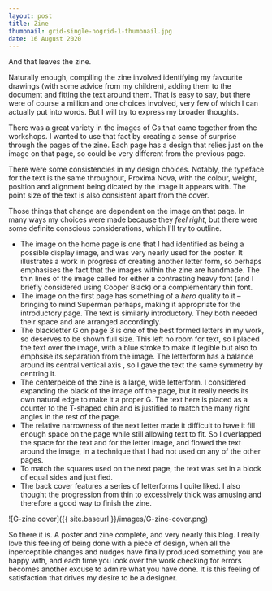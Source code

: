 ```yaml
---
layout: post
title: Zine
thumbnail: grid-single-nogrid-1-thumbnail.jpg
date: 16 August 2020
---
```


And that leaves the zine.

Naturally enough, compiling the zine involved identifying my favourite drawings (with some advice from my children), adding them to the document and fitting the text around them. That is easy to say, but there were of course a million and one choices involved, very few of which I can actually put into words. But I will try to express my broader thoughts.

There was a great variety in the images of Gs that came together from the workshops. I wanted to use that fact by creating a sense of surprise through the pages of the zine. Each page has a design that relies just on the image on that page, so could be very different from the previous page.

There were some consistencies in my design choices. Notably, the typeface for the text is the same throughout, Proxima Nova, with the colour, weight, position and alignment being dicated by the image it appears with. The point size of the text is also consistent apart from the cover.

Those things that change are dependent on the image on that page. In many ways my choices were made because they *feel right*, but there were some definite conscious considerations, which I'll try to outline.

* The image on the home page is one that I had identified as being a possible display image, and was very nearly used for the poster. It illustrates a work in progress of creating another letter form, so perhaps emphasises the fact that the images within the zine are handmade. The thin lines of the image called for either a contrasting heavy font (and I briefly considered using Cooper Black) or a complementary thin font.
* The image on the first page has something of a *hero* quality to it – bringing to mind Superman perhaps, making it appropriate for the introductory page. The text is similarly introductory. They both needed their space and are arranged accordingly.
* The blackletter G on page 3 is one of the best formed letters in my work, so deserves to be shown full size. This left no room for text, so I placed the text over the image, with a blue stroke to make it legible but also to emphsise its separation from the image. The letterform has a balance around its central vertical axis , so I gave the text the same symmetry by centring it.
* The centerpeice of the zine is a large, wide letterform. I considered expanding the black of the image off the page, but it really needs its own natural edge to make it a proper G. The text here is placed as a counter to the T-shaped chin and is justified to match the many right angles in the rest of the page.
* The relative narrowness of the next letter made it difficult to have it fill enough space on the page while still allowing text to fit. So I overlapped the space for the text and for the letter image, and flowed the text around the image, in a technique that I had not used on any of the other pages.
* To match the squares used on the next page, the text was set in a block of equal sides and justified.
* The back cover features a series of letterforms I quite liked. I also thought the progression from thin to excessively thick was amusing and therefore a good way to finish the zine.

![G-zine cover]({{ site.baseurl }}/images/G-zine-cover.png)

So there it is. A poster and zine complete, and very nearly this blog. I really love this feeling of being done with a piece of design, when all the inperceptible changes and nudges have finally produced something you are happy with, and each time you look over the work checking for errors becomes another excuse to admire what you have done. It is this feeling of satisfaction that drives my desire to be a designer.
